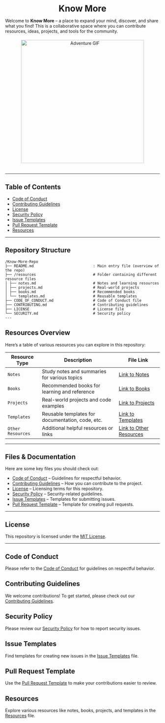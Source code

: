 <!-- Title -->
<h1 align="center" style="margin-bottom: 0;">Know More</h1>

<p style="margin-bottom: 20px;">Welcome to <b>Know More</b> – a place to expand your mind, discover, and share what you find!  
This is a collaborative space where you can contribute resources, ideas, projects, and tools for the community.</p>

<!-- Gif -->
<p align="center">
  <img src="https://media2.giphy.com/media/v1.Y2lkPTc5MGI3NjExNGl0OW5rb2N6dWt2NTMzamNuYWs4bnQ4cWxvZjgwd2J4dzd0MDd3bCZlcD12MV9pbnRlcm5hbF9naWZfYnlfaWQmY3Q9Zw/xUNd9NiP0XLxJc6u3u/giphy.gif" alt="Adventure GIF" width="400" style="margin-bottom: 20px;">
</p>

---

## Table of Contents

- [Code of Conduct](CODE_OF_CONDUCT.md)
- [Contributing Guidelines](CONTRIBUTING.md)
- [License](LICENSE)
- [Security Policy](SECURITY.md)
- [Issue Templates](ISSUE_TEMPLATE.md)
- [Pull Request Template](PULL_REQUEST_TEMPLATE.md)
- [Resources](resources.md)

---
## Repository Structure

```Here’s an overview of the project structure:
/Know-More-Repo 
├── README.md                           : Main entry file (overview of the repo) 
├── /resources                          # Folder containing different resource files 
│ ├── notes.md                          # Notes and learning resources 
│ ├── projects.md                       # Real-world projects 
│ ├── books.md                          # Recommended books 
│ └── templates.md                      # Reusable templates 
├── CODE_OF_CONDUCT.md                  # Code of Conduct file 
├── CONTRIBUTING.md                     # Contributing guidelines 
├── LICENSE                             # License file 
└── SECURITY.md                         # Security policy
---
```
  
## Resources Overview

Here’s a table of various resources you can explore in this repository:

| **Resource Type**       | **Description**                             | **File Link**                    |
|-------------------------|---------------------------------------------|-----------------------------------|
| `Notes`                 | Study notes and summaries for various topics | [Link to Notes](notes.md)         |
| `Books`                 | Recommended books for learning and reference | [Link to Books](books.md)         |
| `Projects`              | Real-world projects and code examples       | [Link to Projects](projects.md)   |
| `Templates`             | Reusable templates for documentation, code, etc. | [Link to Templates](templates.md) |
| `Other Resources`       | Additional helpful resources or links       | [Link to Other Resources](resources.md) |

---

## Files & Documentation

Here are some key files you should check out:

- [Code of Conduct](CODE_OF_CONDUCT.md) – Guidelines for respectful behavior.
- [Contributing Guidelines](CONTRIBUTING.md) – How you can contribute to the project.
- [License](LICENSE) – Licensing terms for this repository.
- [Security Policy](SECURITY.md) – Security-related guidelines.
- [Issue Templates](ISSUE_TEMPLATE.md) – Templates for submitting issues.
- [Pull Request Template](PULL_REQUEST_TEMPLATE.md) – Template for creating pull requests.

---

## License

This repository is licensed under the [MIT License](LICENSE).

---

## Code of Conduct

Please refer to the [Code of Conduct](CODE_OF_CONDUCT.md) for guidelines on respectful behavior.

## Contributing Guidelines

We welcome contributions! To get started, please check out our [Contributing Guidelines](CONTRIBUTING.md).

## Security Policy

Please review our [Security Policy](SECURITY.md) for how to report security issues.

## Issue Templates

Find templates for creating new issues in the [Issue Templates](ISSUE_TEMPLATE.md) file.

## Pull Request Template

Use the [Pull Request Template](PULL_REQUEST_TEMPLATE.md) to make your contributions easier to review.

## Resources

Explore various resources like notes, books, projects, and templates in the [Resources](resources.md) file.

